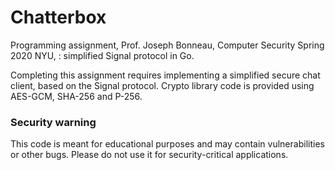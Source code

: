 # Chatterbox
Programming assignment, Prof. Joseph Bonneau, Computer Security Spring 2020 NYU, : simplified Signal protocol in Go.

Completing this assignment requires implementing a simplified secure chat client, based on the Signal protocol. Crypto library code is provided using AES-GCM, SHA-256 and P-256.

### Security warning
This code is meant for educational purposes and may contain vulnerabilities or other bugs. Please do not use it for security-critical applications.
